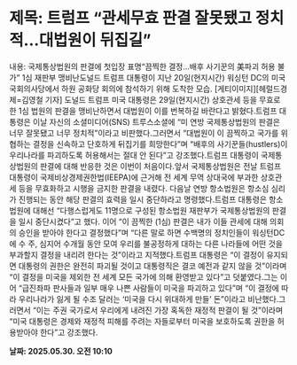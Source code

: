 # **제목: 트럼프 “관세무효 판결 잘못됐고 정치적…대법원이 뒤집길”**

  내용: 국제통상법원의 판결에 첫입장 표명“끔찍한 결정…배후 사기꾼의 美파괴 허용 불가” 1심 재판부 맹비난도널드 트럼프 대통령이 지난 20일(현지시간) 워싱턴 DC의 미국 국회의사당에서 하원 공화당 회의에 참석하기 위해 도착한 모습. [게티이미지][헤럴드경제=김영철 기자] 도널드 트럼프 미국 대통령은 29일(현지시간) 상호관세 등을 무효로 한 1심 법원의 판결을 맹비난하면서 대법원이 이를 번복하길 바란다고 밝혔다.트럼프 대통령은 이날 자신의 소셜미디어(SNS) 트루스소셜에 “미 연방 국제통상법원의 판결은 너무 잘못됐고 너무 정치적”이라고 비판했다.그러면서 “대법원이 이 끔찍하고 국가를 위협하는 결정을 신속하고 단호하게 뒤집기를 희망한다”며 “배후의 사기꾼들(hustlers)이 우리나라를 파괴하도록 허용해서는 절대 안 된다”고 강조했다.트럼프 대통령이 국제통상법원의 판결에 대해 반응한 것은 이번이 처음이다.앞서 국제통상법원은 전날 트럼프 대통령이 국제비상경제권한법(IEEPA)에 근거해 전 세계 무역 상대국에 부과한 상호관세 등을 무효화하고 시행을 금지한 판결을 내렸다. 다음날 연방 항소법원은 항소심 심리가 진행되는 동안 해당 판결의 효력을 일시 중단하라고 명령했다.트럼프 대통령은 항소법원에 대해선 “다행스럽게도 11명으로 구성된 항소법원 재판부가 국제통상법원의 판결을 일시 중단시켰다”고 했다. 이어 “이 끔찍한 (1심) 판결은 내가 이들 관세에 대해 의회의 승인을 받아야 한다고 결정했다”며 “다른 말로 하면 수백명의 정치인들이 워싱턴DC에 수 주, 심지어 수개월 동안 모여 우리를 불공정하게 대하는 다른 나라들에 어떤 것을 부과할지 결정을 내리려 한다는 것”이라고 지적했다.트럼프 대통령은 “이 결정이 유지되면 대통령의 권한은 완전히 파괴될 것이고 대통령직은 결코 예전과 같지 않을 것”이라며 “이 결정을 미국을 제외한 전 세계 모든 국가에 의해 환영받고 있다”고 덧붙였다.그는 이어 “급진좌파 판사들과 일부 매우 나쁜 사람들이 미국을 파괴하고 있다”며 “이 결정에 따라 우리나라가 잃게 될 수조 달러는 ‘미국을 다시 위대하게 만들’ 돈”이라고 비난했다.그러면서 “이는 주권 국가로서 우리에게 내려진 가장 혹독한 재정적 판결이 될 것”이라며 “미국 대통령은 경제와 재정적 피해를 주려는 자들로부터 미국을 보호하도록 권한을 허용받아야 한다”고 강조했다.

  **날짜: 2025.05.30. 오전 10:10**